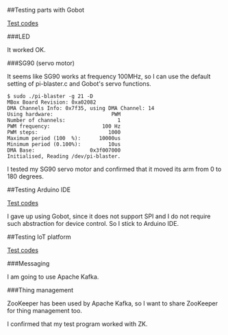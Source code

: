 ##Testing parts with Gobot

[Test codes](./gobot)

###LED

It worked OK.

###SG90 (servo motor)

It seems like SG90 works at frequency 100MHz, so I can use the default setting of pi-blaster.c and Gobot's servo functions.

```
$ sudo ./pi-blaster -g 21 -D
MBox Board Revision: 0xa02082
DMA Channels Info: 0x7f35, using DMA Channel: 14
Using hardware:                   PWM
Number of channels:                 1
PWM frequency:                 100 Hz
PWM steps:                       1000
Maximum period (100  %):      10000us
Minimum period (0.100%):         10us
DMA Base:                  0x3f007000
Initialised, Reading /dev/pi-blaster.
```

I tested my SG90 servo motor and confirmed that it moved its arm from 0 to 180 degrees.

##Testing Arduino IDE
 
[Test codes](./arduino)

I gave up using Gobot, since it does not support SPI and I do not require such abstraction for device control. So I stick to Arduino IDE.

##Testing IoT platform

[Test codes](./iot_pf)

###Messaging

I am going to use Apache Kafka.

###Thing management

ZooKeeper has been used by Apache Kafka, so I want to share ZooKeeper for thing management too.

I confirmed that my test program worked with ZK.

